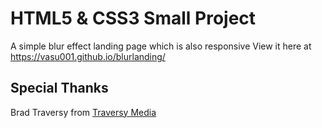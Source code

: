 # HTML5 & CSS3 Small Project

A simple blur effect landing page which is also responsive
View it here at https://vasu001.github.io/blurlanding/

## Special Thanks
Brad Traversy from [Traversy Media](https://www.youtube.com/channel/UC29ju8bIPH5as8OGnQzwJyA)
